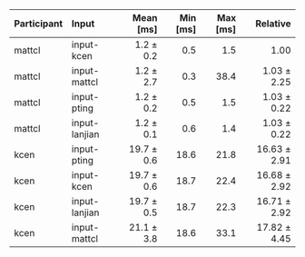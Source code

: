 | Participant | Input | Mean [ms] | Min [ms] | Max [ms] | Relative |
|:---|:---|---:|---:|---:|---:|
| mattcl | input-kcen | 1.2 ± 0.2 | 0.5 | 1.5 | 1.00 |
| mattcl | input-mattcl | 1.2 ± 2.7 | 0.3 | 38.4 | 1.03 ± 2.25 |
| mattcl | input-pting | 1.2 ± 0.2 | 0.5 | 1.5 | 1.03 ± 0.22 |
| mattcl | input-lanjian | 1.2 ± 0.1 | 0.6 | 1.4 | 1.03 ± 0.22 |
| kcen | input-pting | 19.7 ± 0.6 | 18.6 | 21.8 | 16.63 ± 2.91 |
| kcen | input-kcen | 19.7 ± 0.6 | 18.7 | 22.4 | 16.68 ± 2.92 |
| kcen | input-lanjian | 19.7 ± 0.5 | 18.7 | 22.3 | 16.71 ± 2.92 |
| kcen | input-mattcl | 21.1 ± 3.8 | 18.6 | 33.1 | 17.82 ± 4.45 |
